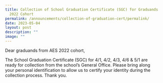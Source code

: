 ```yaml
---
title: Collection of School Graduation Certificate (SGC) for Graduands from AES
  2022 Cohort
permalink: /announcements/collection-of-graduation-cert/permalink/
date: 2023-05-04
layout: post
description: ""
image: ""
---
```

Dear graduands from AES 2022 cohort,

The School Graduation Certificate (SGC) for 4/1, 4/2, 4/3, 4/6 & 5/1 are ready for collection from the school’s General Office. Please bring along your personal identification to allow us to certify your identity during the collection process. Thank you.
